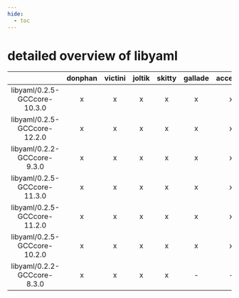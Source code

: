 ```yaml
---
hide:
  - toc
---
```


detailed overview of libyaml
============================

| |donphan|victini|joltik|skitty|gallade|accelgor|swalot|doduo|
| :---: | :---: | :---: | :---: | :---: | :---: | :---: | :---: | :---: |
|libyaml/0.2.5-GCCcore-10.3.0|x|x|x|x|x|x|x|x|
|libyaml/0.2.5-GCCcore-12.2.0|x|x|x|x|x|x|x|x|
|libyaml/0.2.2-GCCcore-9.3.0|x|x|x|x|x|x|x|x|
|libyaml/0.2.5-GCCcore-11.3.0|x|x|x|x|x|x|x|x|
|libyaml/0.2.5-GCCcore-11.2.0|x|x|x|x|x|x|x|x|
|libyaml/0.2.5-GCCcore-10.2.0|x|x|x|x|x|x|x|x|
|libyaml/0.2.2-GCCcore-8.3.0|x|x|x|x|-|-|x|x|
